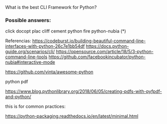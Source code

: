 What is the best CLI Framework for Python?

### Possible answers:

click
docopt
plac
cliff
cement
python fire
python-nubia (*)


Referencias:
https://codeburst.io/building-beautiful-command-line-interfaces-with-python-26c7e1bb54df
https://docs.python-guide.org/scenarios/cli/
https://opensource.com/article/18/5/3-python-command-line-tools
https://github.com/facebookincubator/python-nubia#interactive-mode

https://github.com/vinta/awesome-python

python pdf

https://www.blog.pythonlibrary.org/2018/06/05/creating-pdfs-with-pyfpdf-and-python/

this is for common practices:

https://python-packaging.readthedocs.io/en/latest/minimal.html

